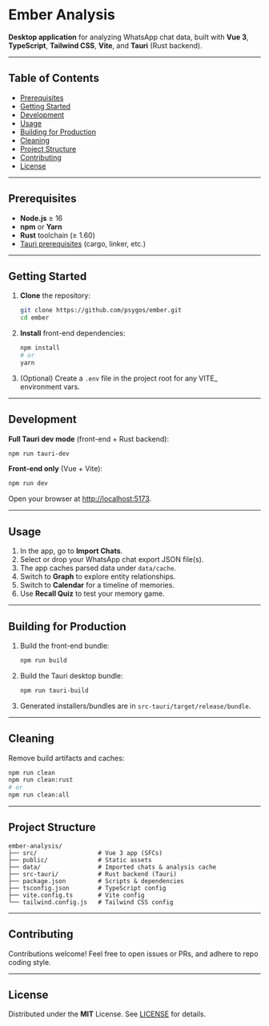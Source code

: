 # Ember Analysis

**Desktop application** for analyzing WhatsApp chat data, built with **Vue 3**, **TypeScript**, **Tailwind CSS**, **Vite**, and **Tauri** (Rust backend).

---

## Table of Contents

- [Prerequisites](#prerequisites)
- [Getting Started](#getting-started)
- [Development](#development)
- [Usage](#usage)
- [Building for Production](#building-for-production)
- [Cleaning](#cleaning)
- [Project Structure](#project-structure)
- [Contributing](#contributing)
- [License](#license)

---

## Prerequisites

- **Node.js** ≥ 16
- **npm** or **Yarn**
- **Rust** toolchain (≥ 1.60)
- [Tauri prerequisites](https://tauri.studio/docs/getting-started/intro) (cargo, linker, etc.)

---

## Getting Started

1. **Clone** the repository:
   ```bash
   git clone https://github.com/psygos/ember.git
   cd ember
   ```
2. **Install** front-end dependencies:
   ```bash
   npm install
   # or
   yarn
   ```
3. (Optional) Create a `.env` file in the project root for any VITE_ environment vars.

---

## Development

**Full Tauri dev mode** (front-end + Rust backend):
```bash
npm run tauri-dev
```

**Front-end only** (Vue + Vite):
```bash
npm run dev
```
Open your browser at <http://localhost:5173>.

---

## Usage

1. In the app, go to **Import Chats**.
2. Select or drop your WhatsApp chat export JSON file(s).
3. The app caches parsed data under `data/cache`.
4. Switch to **Graph** to explore entity relationships.
5. Switch to **Calendar** for a timeline of memories.
6. Use **Recall Quiz** to test your memory game.

---

## Building for Production

1. Build the front-end bundle:
   ```bash
   npm run build
   ```
2. Build the Tauri desktop bundle:
   ```bash
   npm run tauri-build
   ```
3. Generated installers/bundles are in `src-tauri/target/release/bundle`.

---

## Cleaning

Remove build artifacts and caches:
```bash
npm run clean
npm run clean:rust
# or
npm run clean:all
```

---

## Project Structure

```
ember-analysis/
├── src/                 # Vue 3 app (SFCs)
├── public/              # Static assets
├── data/                # Imported chats & analysis cache
├── src-tauri/           # Rust backend (Tauri)
├── package.json         # Scripts & dependencies
├── tsconfig.json        # TypeScript config
├── vite.config.ts       # Vite config
└── tailwind.config.js   # Tailwind CSS config
```

---

## Contributing

Contributions welcome! Feel free to open issues or PRs, and adhere to repo coding style.

---

## License

Distributed under the **MIT** License. See [LICENSE](LICENSE) for details.
